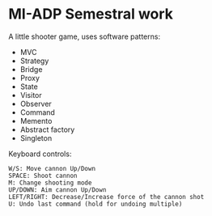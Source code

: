 # MI-ADP Semestral work

A little shooter game, uses software patterns:
- MVC
- Strategy
- Bridge
- Proxy
- State
- Visitor
- Observer
- Command
- Memento
- Abstract factory
- Singleton

Keyboard controls:

```
W/S: Move cannon Up/Down 
SPACE: Shoot cannon
M: Change shooting mode
UP/DOWN: Aim cannon Up/Down
LEFT/RIGHT: Decrease/Increase force of the cannon shot
U: Undo last command (hold for undoing multiple)
```